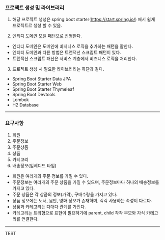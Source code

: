 ### 프로젝트 생성 및 라이브러리
 1. 해당 프로젝트 생성은 spring boot starter(https://start.spring.io/) 에서 쉽게 프로젝트르 생성 할 수 있음.
 
 2. 엔티디 도메인 모델 패턴으로 진행한다.
  - 엔티티 도메인은 도메인에 비지니스 로직을 추가하는 패턴을 말한다.
  - 엔티티 도메인과 다른 방법은 트랜잭션 스크립트 패턴이 있다.
  - 트랜잭션 스크립트 패션은 서비스 계층에서 비즈니스 로직을 처리한다.
 
 3. 프로젝트 생성 시 필요한 라이브러리는 하단과 같다.
  
  - Spring Boot Starter Data JPA
  - Spring Boot Starter Web
  - Spring Boot Starter Thymeleaf
  - Spring Boot Devtools
  - Lombok
  - H2 Database

---
### 요구사항
 1. 회원
 2. 주문정보
 3. 주문상품
 4. 상품
 5. 카테고리
 6. 배송정보(임베디드 타입)
 
 - 회원은 여러개의 주문 정보를 가질 수 있다.
 - 주문정보는 여러개의 주문 상품을 가질 수 있으며, 주문정보마다 하나의 배송정보를 가지고 있다.
 - 주문 상품은 각 상품의 정보(가격), 구매수량을 가지고 있다.
 - 상품 정보에는 도서, 음반, 영화 정보가 존재하며, 각각 사용하는 속성이 다르다.
 - 상품과 카테고리는 다대다 관계를 가진다.
 - 카테고리는 트리형으로 표현이 필요하기에 parent, child 각각 부모와 자식 카테고리를 연결한다.
 
---

TEST